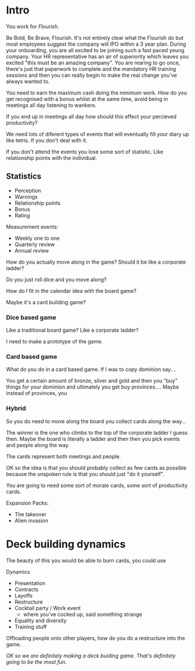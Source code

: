 # Intro

You work for *Flourish*. 

Be Bold, Be Brave, Flourish. It's not entirely clear what the Flourish do but most employees suggest the company will IPO within a 3 year plan. During your onboarding, you are all excited to be joining such a fast paced young company. Your HR representative has an air of superiority which leaves you excited "this must be an amazing company". You are rearing to go once, there's just that paperwork to complete and the mandatory HR training sessions and then you can really begin to make the real change you've always wanted to.  

You need to earn the maximum cash doing the minimum work. How do you get recognised with a bonus whilst at the same time, avoid being in meetings all day listening to wankers. 

If you end up in meetings all day how should this effect your percieved productivity? 

We need lots of diferent types of events that will eventually fill your diary up like tetris. If you don't deal with it. 

If you don't attend the events you lose some sort of statistic. Like relationship points with the individual. 



## Statistics

- Perception
- Warnings
- Relationship points
- Bonus
- Rating

Measurement events: 
 
- Weekly one to one
- Quarterly review
- Annual review

How do you actually move along in the game? Should it be like a corporate ladder? 

Do you just roll dice and you move along? 

How do I fit in the calendar idea with the board game? 

Maybe it's a card building game? 

### Dice based game
Like a traditional board game? Like a corporate ladder? 

I need to make a prototype of the game. 

### Card based game
What do you do in a card based game. If I was to copy dominion say....

You get a certain amount of bronze, silver and gold and then you "buy" things for your dominion and ultimately you get buy provinces.... Maybe instead of provinces, you 

### Hybrid
So you do need to move along the board you collect cards along the way...

The winner is the one who climbs to the top of the corporate ladder I guess then. Maybe the board is literally a ladder and then then you pick events and people along the way. 

The cards represent both meetings and people. 

OK so the idea is that you should probably collect as few cards as possible because the unspoken rule is that you should just "do it yourself". 

You are going to need some sort of morale cards, some sort of productivity cards.  



Expansion Packs: 

- The takeover
- Alien invasion

# Deck building dynamics

The beauty of this you would be able to burn cards, you could use 


Dynamics 
- Presentation 
- Contracts
- Layoffs
- Restructure
- Cocktail party / Work event
    - where you've cocked up, said something strange
- Equality and diversity
- Training stuff


Offloading people onto other players, how do you do a restructure into the game. 

*OK so we are definitely making a deck buiding game. That's definitely going to be the most fun.*
